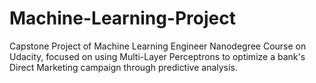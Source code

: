 # Machine-Learning-Project
Capstone Project of Machine Learning Engineer Nanodegree Course on Udacity, focused on using Multi-Layer Perceptrons to optimize a bank's Direct Marketing campaign through predictive analysis.
